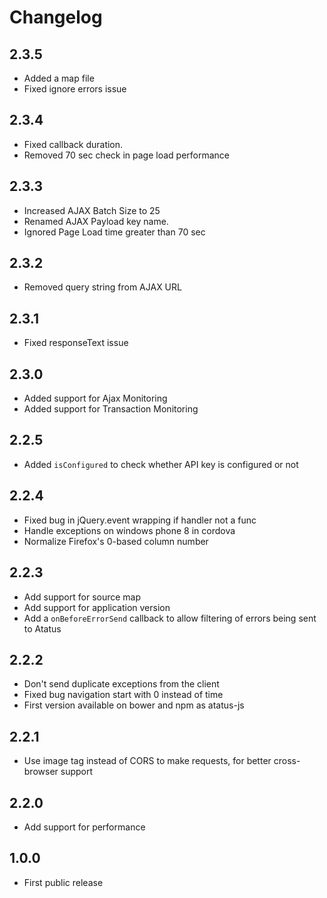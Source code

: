 Changelog
=========

2.3.5
-----
-  Added a map file
-  Fixed ignore errors issue

2.3.4
-----
-  Fixed callback duration.
-  Removed 70 sec check in page load performance

2.3.3
-----
-  Increased AJAX Batch Size to 25
-  Renamed AJAX Payload key name.
-  Ignored Page Load time greater than 70 sec

2.3.2
-----
-  Removed query string from AJAX URL

2.3.1
-----
-  Fixed responseText issue

2.3.0
-----
-  Added support for Ajax Monitoring
-  Added support for Transaction Monitoring

2.2.5
-----
-  Added `isConfigured` to check whether API key is configured or not

2.2.4
-----
-  Fixed bug in jQuery.event wrapping if handler not a func
-  Handle exceptions on windows phone 8 in cordova
-  Normalize Firefox's 0-based column number

2.2.3
-----
-  Add support for source map
-  Add support for application version
-  Add a `onBeforeErrorSend` callback to allow filtering of errors being sent to Atatus

2.2.2
-----
-  Don't send duplicate exceptions from the client
-  Fixed bug navigation start with 0 instead of time
-  First version available on bower and npm as atatus-js

2.2.1
-----
-  Use image tag instead of CORS to make requests, for better cross-browser support

2.2.0
-----
-  Add support for performance

1.0.0
-----
-  First public release